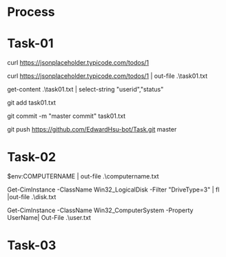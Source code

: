 # Process
# Task-01
curl https://jsonplaceholder.typicode.com/todos/1

curl https://jsonplaceholder.typicode.com/todos/1 | out-file .\task01.txt

get-content .\task01.txt | select-string "userid","status"

git add task01.txt

git commit -m "master commit" task01.txt

git push https://github.com/EdwardHsu-bot/Task.git master

# Task-02
$env:COMPUTERNAME | out-file .\computername.txt

Get-CimInstance -ClassName Win32_LogicalDisk -Filter "DriveType=3" | fl |out-file .\disk.txt

Get-CimInstance -ClassName Win32_ComputerSystem -Property UserName| Out-File .\user.txt

# Task-03
